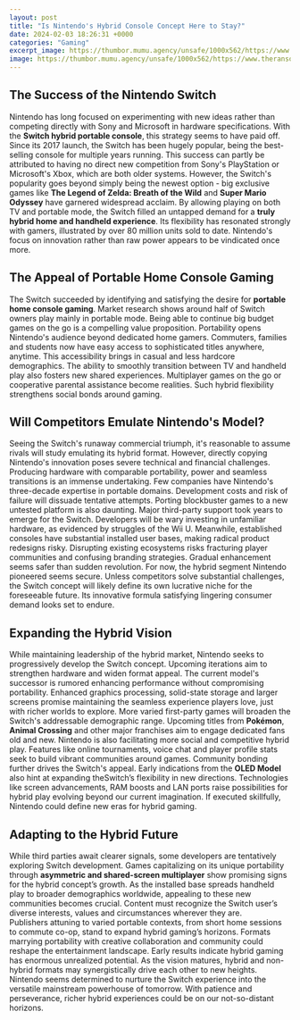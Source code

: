 ```yaml
---
layout: post
title: "Is Nintendo's Hybrid Console Concept Here to Stay?"
date: 2024-02-03 18:26:31 +0000
categories: "Gaming"
excerpt_image: https://thumbor.mumu.agency/unsafe/1000x562/https://www.theransomnote.com/media/articles/nintendo-announce-new-hybrid-console-switch/5edc2a12-7261-4f36-91d7-bd5cf8097590.jpg
image: https://thumbor.mumu.agency/unsafe/1000x562/https://www.theransomnote.com/media/articles/nintendo-announce-new-hybrid-console-switch/5edc2a12-7261-4f36-91d7-bd5cf8097590.jpg
---
```


## The Success of the Nintendo Switch 
Nintendo has long focused on experimenting with new ideas rather than competing directly with Sony and Microsoft in hardware specifications. With the **Switch hybrid portable console**, this strategy seems to have paid off. Since its 2017 launch, the Switch has been hugely popular, being the best-selling console for multiple years running. 
This success can partly be attributed to having no direct new competition from Sony's PlayStation or Microsoft's Xbox, which are both older systems. However, the Switch's popularity goes beyond simply being the newest option - big exclusive games like **The Legend of Zelda: Breath of the Wild** and **Super Mario Odyssey** have garnered widespread acclaim. 
By allowing playing on both TV and portable mode, the Switch filled an untapped demand for a **truly hybrid home and handheld experience**. Its flexibility has resonated strongly with gamers, illustrated by over 80 million units sold to date. Nintendo's focus on innovation rather than raw power appears to be vindicated once more.
## The Appeal of Portable Home Console Gaming
The Switch succeeded by identifying and satisfying the desire for **portable home console gaming**. Market research shows around half of Switch owners play mainly in portable mode. Being able to continue big budget games on the go is a compelling value proposition. 
Portability opens Nintendo's audience beyond dedicated home gamers. Commuters, families and students now have easy access to sophisticated titles anywhere, anytime. This accessibility brings in casual and less hardcore demographics. 
The ability to smoothly transition between TV and handheld play also fosters new shared experiences. Multiplayer games on the go or cooperative parental assistance become realities. Such hybrid flexibility strengthens social bonds around gaming.
## Will Competitors Emulate Nintendo's Model?
Seeing the Switch's runaway commercial triumph, it's reasonable to assume rivals will study emulating its hybrid format. However, directly copying Nintendo's innovation poses severe technical and financial challenges. 
Producing hardware with comparable portability, power and seamless transitions is an immense undertaking. Few companies have Nintendo's three-decade expertise in portable domains. Development costs and risk of failure will dissuade tentative attempts.
Porting blockbuster games to a new untested platform is also daunting. Major third-party support took years to emerge for the Switch. Developers will be wary investing in unfamiliar hardware, as evidenced by struggles of the Wii U. 
Meanwhile, established consoles have substantial installed user bases, making radical product redesigns risky. Disrupting existing ecosystems risks fracturing player communities and confusing branding strategies. Gradual enhancement seems safer than sudden revolution.
For now, the hybrid segment Nintendo pioneered seems secure. Unless competitors solve substantial challenges, the Switch concept will likely define its own lucrative niche for the foreseeable future. Its innovative formula satisfying lingering consumer demand looks set to endure.
## Expanding the Hybrid Vision 
While maintaining leadership of the hybrid market, Nintendo seeks to progressively develop the Switch concept. Upcoming iterations aim to strengthen hardware and widen format appeal. 
The current model's successor is rumored enhancing performance without compromising portability. Enhanced graphics processing, solid-state storage and larger screens promise maintaining the seamless experience players love, just with richer worlds to explore. 
More varied first-party games will broaden the Switch's addressable demographic range. Upcoming titles from **Pokémon**, **Animal Crossing** and other major franchises aim to engage dedicated fans old and new. 
Nintendo is also facilitating more social and competitive hybrid play. Features like online tournaments, voice chat and player profile stats seek to build vibrant communities around games. Community bonding further drives the Switch's appeal. 
Early indications from the **OLED Model** also hint at expanding theSwitch’s flexibility in new directions. Technologies like screen advancements, RAM boosts and LAN ports raise possibilities for hybrid play evolving beyond our current imagination. If executed skillfully, Nintendo could define new eras for hybrid gaming.
## Adapting to the Hybrid Future
While third parties await clearer signals, some developers are tentatively exploring Switch development. Games capitalizing on its unique portability through **asymmetric and shared-screen multiplayer** show promising signs for the hybrid concept’s growth.
As the installed base spreads handheld play to broader demographics worldwide, appealing to these new communities becomes crucial. Content must recognize the Switch user’s diverse interests, values and circumstances wherever they are.   
Publishers attuning to varied portable contexts, from short home sessions to commute co-op, stand to expand hybrid gaming’s horizons. Formats marrying portability with creative collaboration and community could reshape the entertainment landscape.
Early results indicate hybrid gaming has enormous unrealized potential. As the vision matures, hybrid and non-hybrid formats may synergistically drive each other to new heights. Nintendo seems determined to nurture the Switch experience into the versatile mainstream powerhouse of tomorrow. With patience and perseverance, richer hybrid experiences could be on our not-so-distant horizons.
